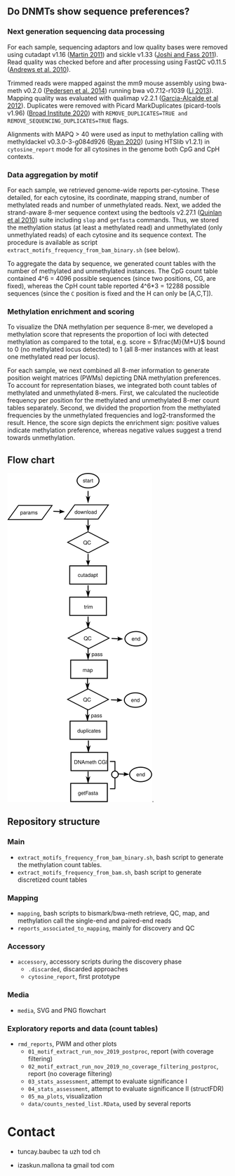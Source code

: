 ## Do DNMTs show sequence preferences?

### Next generation sequencing data processing

For each sample, sequencing adaptors and low quality bases were removed using cutadapt v1.16 ([Martin 2011](https://doi.org/10.14806/ej.17.1.200)) and sickle v1.33 ([Joshi and Fass 2011](https://github.com/najoshi/sickle)). Read quality was checked before and after processing using FastQC v0.11.5 ([Andrews et al. 2010](https://www.bioinformatics.babraham.ac.uk/projects/fastqc/)). 

Trimmed reads were mapped against the mm9 mouse assembly using bwa-meth v0.2.0 ([Pedersen et al. 2014](https://arxiv.org/abs/1401.1129)) running bwa v0.7.12-r1039 ([Li 2013](https://arxiv.org/abs/1303.3997)). Mapping quality was evaluated with qualimap v2.2.1 ([Garcia-Alcalde et al 2012](https://academic.oup.com/bioinformatics/article/28/20/2678/206551)). Duplicates were removed with Picard MarkDuplicates (picard-tools v1.96) ([Broad Institute 2020](http://broadinstitute.github.io/picard/)) with `REMOVE_DUPLICATES=TRUE and REMOVE_SEQUENCING_DUPLICATES=TRUE` flags.

Alignments with MAPQ > 40 were used as input to methylation calling with methyldackel v0.3.0-3-g084d926 ([Ryan 2020](https://github.com/dpryan79/MethylDackel)) (using HTSlib v1.2.1) in `cytosine_report` mode for all cytosines in the genome both CpG and CpH contexts.

### Data aggregation by motif

For each sample, we retrieved genome-wide reports per-cytosine. These detailed, for each cytosine, its coordinate, mapping strand, number of methylated reads and number of unmethylated reads. Next, we added the strand-aware 8-mer sequence context using the bedtools v2.27.1 ([Quinlan et al 2010](https://academic.oup.com/bioinformatics/article/26/6/841/244688)) suite including `slop` and `getfasta` commands. Thus, we stored the methylation status (at least a methylated read) and unmethylated (only unmethylated reads) of each cytosine and its sequence context. The procedure is available as script `extract_motifs_frequency_from_bam_binary.sh` (see below).

To aggregate the data by sequence, we generated count tables with the number of methylated and unmethylated instances. The CpG count table contained 4^6 = 4096 possible sequences (since two positions, CG, are fixed), whereas the CpH count table reported 4^6*3 = 12288 possible sequences (since the `C` position is fixed and the H can only be [A,C,T]).

### Methylation enrichment and scoring

To visualize the DNA methylation per sequence 8-mer, we developed a methylation score that represents the proportion of loci with detected methylation as compared to the total, e.g. score = $\frac{M}{M+U}$ bound to 0 (no methylated locus detected) to 1 (all 8-mer instances with at least one methylated read per locus).

For each sample, we next combined all 8-mer information to generate position weight matrices (PWMs) depicting DNA methylation preferences. To account for representation biases, we integrated both count tables of methylated and unmethylated 8-mers. First, we calculated the nucleotide frequency per position for the methylated and unmethylated 8-mer count tables separately. Second, we divided the proportion from the methylated frequencies by the unmethylated frequencies and log2-transformed the result. Hence, the score sign depicts the enrichment sign: positive values indicate methylation preference, whereas negative values suggest a trend towards unmethylation.

## Flow chart

 ![flow](./media/stranded_dnameth.png "Data flow").

## Repository structure

### Main

* `extract_motifs_frequency_from_bam_binary.sh`, bash script to generate the methylation count tables.
* `extract_motifs_frequency_from_bam.sh`, bash script to generate discretized count tables

### Mapping

*  `mapping`, bash scripts to bismark/bwa-meth retrieve, QC, map, and methylation call the single-end and paired-end reads
 * `reports_associated_to_mapping`, mainly for discovery and QC

### Accessory

* `accessory`, accessory scripts during the discovery phase
    * `.discarded`, discarded approaches
    * `cytosine_report`, first prototype

### Media

* `media`, SVG and PNG flowchart

### Exploratory reports and data (count tables)

* `rmd_reports`, PWM and other plots
    * `01_motif_extract_run_nov_2019_postproc`, report (with coverage filtering)
    * `02_motif_extract_run_nov_2019_no_coverage_filtering_postproc`, report (no coverage filtering)
    * `03_stats_assessment`, attempt to evaluate significance I
    * `04_stats_assessment`, attempt to evaluate significance II (structFDR)
    * `05_ma_plots`, visualization
    * `data/counts_nested_list.RData`, used by several reports

# Contact

* tuncay.baubec ta uzh tod ch

* izaskun.mallona ta gmail tod com
